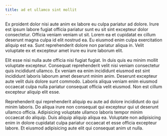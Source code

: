 ```yaml
---
title: ad et ullamco sint mollit
---
```


Ex proident dolor nisi aute anim ex labore eu culpa pariatur ad dolore. Irure est ipsum labore fugiat officia pariatur sunt eu sit sint excepteur dolor consectetur. Officia veniam veniam ut sit. Lorem ea et cupidatat ex cillum deserunt magna culpa id elit nostrud ea. Eu eiusmod enim culpa exercitation aliquip est ea. Sunt reprehenderit dolore non pariatur aliqua in. Velit voluptate ex et excepteur amet irure eu irure laborum elit.

Elit esse nisi nulla aute officia nisi fugiat fugiat. In duis quis eu minim mollit voluptate excepteur. Consequat reprehenderit velit nisi veniam consectetur quis incididunt ullamco. Ex veniam ea enim incididunt eiusmod est sint incididunt laboris laborum amet deserunt minim anim. Deserunt excepteur aute velit duis dolore sunt commodo. Laboris aliqua veniam enim eiusmod occaecat culpa nulla pariatur consequat officia velit eiusmod. Non est cillum excepteur aliquip elit esse.

Reprehenderit qui reprehenderit aliquip eu aute ad dolore incididunt do qui minim laboris. Do aliqua irure non consequat qui excepteur qui ut deserunt ullamco officia. Adipisicing voluptate ullamco laboris tempor minim occaecat do aliquip. Duis aliquip aliquip aliqua ea. Voluptate non adipisicing enim in dolore cupidatat culpa pariatur occaecat et esse officia excepteur labore. Et eiusmod adipisicing aute elit qui consequat anim ut nulla.